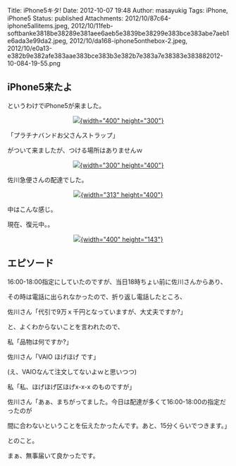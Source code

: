 Title: iPhone5キタ!
Date: 2012-10-07 19:48
Author: masayukig
Tags: iPhone, iPhone5
Status: published
Attachments: 2012/10/87c64-iphone5allitems.jpeg, 2012/10/11feb-softbanke3818be38289e381aee6aeb5e3839be38299e383bce383abe7aeb1e6ada3e99da2.jpeg, 2012/10/da168-iphone5onthebox-2.jpeg, 2012/10/e0a13-e382b9e382afe383aae383bce383b3e382b7e383a7e38383e383882012-10-084-19-55.png

iPhone5来たよ
-------------

というわけでiPhone5が来ました。

<div class="separator" style="clear:both;text-align:center;">

[![](https://masayukig.files.wordpress.com/2012/10/87c64-iphone5allitems.jpeg?w=300){width="400"
height="300"}](https://masayukig.files.wordpress.com/2012/10/87c64-iphone5allitems.jpeg)

</div>

<div class="separator" style="clear:both;text-align:center;">

</div>

<div class="separator" style="clear:both;text-align:left;">

「プラチナバンドお父さんストラップ」

</div>

<div class="separator" style="clear:both;text-align:left;">

がついて来ましたが、つける場所はありませんｗ 

</div>

<div class="separator" style="clear:both;text-align:center;">

</div>

<div class="separator" style="clear:both;text-align:center;">

[![](https://masayukig.files.wordpress.com/2012/10/11feb-softbanke3818be38289e381aee6aeb5e3839be38299e383bce383abe7aeb1e6ada3e99da2.jpeg?w=225){width="300"
height="400"}](https://masayukig.files.wordpress.com/2012/10/11feb-softbanke3818be38289e381aee6aeb5e3839be38299e383bce383abe7aeb1e6ada3e99da2.jpeg)

</div>

佐川急便さんの配達でした。

<div class="separator" style="clear:both;text-align:center;">

[![](https://masayukig.files.wordpress.com/2012/10/da168-iphone5onthebox-2.jpeg?w=236){width="313"
height="400"}](https://masayukig.files.wordpress.com/2012/10/da168-iphone5onthebox-2.jpeg)

</div>

中はこんな感じ。

現在、復元中。。

<div class="separator" style="clear:both;text-align:center;">

[![](https://masayukig.files.wordpress.com/2012/10/e0a13-e382b9e382afe383aae383bce383b3e382b7e383a7e38383e383882012-10-084-19-55.png?w=300){width="400"
height="143"}](https://masayukig.files.wordpress.com/2012/10/e0a13-e382b9e382afe383aae383bce383b3e382b7e383a7e38383e383882012-10-084-19-55.png)

</div>

エピソード
----------

<div>

16:00-18:00指定にしていたのですが、当日18時ちょい前に佐川さんからあり、

</div>

<div>

その時は電話に出られなかったので、折り返し電話したところ、

</div>

<div>

佐川さん「代引で9万ｘ千円となっていますが、大丈夫ですか?」

</div>

<div>

と、よくわからないことを言われたので、

</div>

<div>

</div>

<div>

私「品物は何ですか?」

</div>

<div>

佐川さん「VAIO ほげほげ です」

</div>

<div>

(え、VAIOなんて注文してないよｗと思いつつ)

</div>

<div>

私「私、ほげほげ区ほげx-x-x のものですが」

</div>

<div>

佐川さん「あぁ、まちがってました。今日は配達が多くて16:00-18:00の指定だったのが

</div>

<div>

間に合わないということを伝えたかったんです。あと、15分くらいでつきます。」

</div>

<div>

</div>

<div>

とのこと。

</div>

<div>

</div>

<div>

まぁ、無事届いて良かったです。

</div>

<div>

</div>
